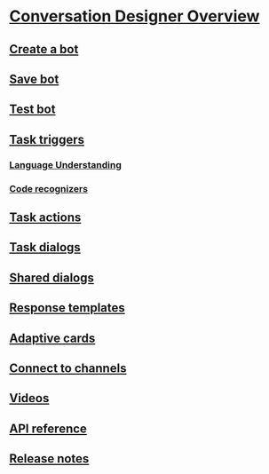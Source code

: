 # [Conversation Designer Overview](index.md)
## [Create a bot](conversation-designer-create-bot.md)
## [Save bot](conversation-designer-save-bot.md)
## [Test bot](conversation-designer-debug-bot.md)
## [Task triggers](conversation-designer-tasks.md) 
### [Language Understanding](conversation-designer-luis.md)
### [Code recognizers](conversation-designer-code-recognizer.md)
## [Task actions](conversation-designer-actions.md)
## [Task dialogs](conversation-designer-dialogs.md)
## [Shared dialogs](conversation-designer-dialogs-shared.md)
## [Response templates](conversation-designer-response-templates.md)
## [Adaptive cards](conversation-designer-adaptive-cards.md)
## [Connect to channels](conversation-designer-deploy.md)
## [Videos](conversation-designer-videos.md)
## [API reference](conversation-designer-context-object.md)
## [Release notes](conversation-designer-release-notes.md)
